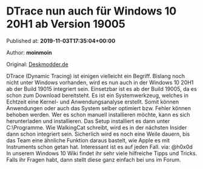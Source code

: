 
# DTrace nun auch für Windows 10 20H1 ab Version 19005

Published at: **2019-11-03T17:35:04+00:00**

Author: **moinmoin**

Original: [Deskmodder.de](https://www.deskmodder.de/blog/2019/11/03/dtrace-nun-auch-fuer-windows-10-20h1-ab-version-19005/)

DTrace (Dynamic Tracing) ist einigen vielleicht ein Begriff. Bislang noch nicht unter Windows vorhanden, wird es nun auch in der Windows 10 20H1 ab der Build 19015 integriert sein. Einsetzbar ist es ab der Build 19005, da es schon zum Download bereitsteht.
Es ist ein Systemwerkzeug, welches in Echtzeit eine Kernel- und Anwendungsanalyse erstellt. Somit können Anwendungen oder auch das System selber optimiert bzw. Fehler können behoben werden. Wer es schon manuell installieren möchte, kann es sich herunterladen und installieren. Das Setup installiert es dann unter C:\Programme.
Wie WalkingCat schreibt, wird es in der nächsten Insider dann schon integriert sein. Sicherlich wird es noch eine Weile dauern, bis das Team eine ähnliche Funktion daraus bastelt, wie Apple es mit Instruments schon getan hat. Interessant ist es auf jeden Fall.
via: @h0x0d
In unserem Windows 10 Wiki findet ihr sehr viele hilfreiche Tipps und Tricks. Falls ihr Fragen habt, dann stellt diese ganz einfach bei uns im Forum.
